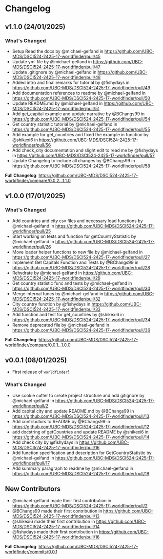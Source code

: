# Changelog

## v1.1.0 (24/01/2025)

### What's Changed
* Setup Read the docs by @michael-gelfand in https://github.com/UBC-MDS/DSCI524-2425-17-worldfinder/pull/45
* Update yml file by @michael-gelfand in https://github.com/UBC-MDS/DSCI524-2425-17-worldfinder/pull/47
* Update .gitignore by @michael-gelfand in https://github.com/UBC-MDS/DSCI524-2425-17-worldfinder/pull/48
* Added intro and final remarks for tutorial by @fishydays in https://github.com/UBC-MDS/DSCI524-2425-17-worldfinder/pull/49
* Add documentation references to readme by @michael-gelfand in https://github.com/UBC-MDS/DSCI524-2425-17-worldfinder/pull/50
* Update README.md by @michael-gelfand in https://github.com/UBC-MDS/DSCI524-2425-17-worldfinder/pull/51
* Add get_capital example and update narrative  by @BChangs99 in https://github.com/UBC-MDS/DSCI524-2425-17-worldfinder/pull/54
* Get country statistic tutorial by @michael-gelfand in https://github.com/UBC-MDS/DSCI524-2425-17-worldfinder/pull/55
* Add example for get_countries and fixed the example in function by @shikexi6 in https://github.com/UBC-MDS/DSCI524-2425-17-worldfinder/pull/56
* Add check_city documentation and slight edit to read me by @fishydays in https://github.com/UBC-MDS/DSCI524-2425-17-worldfinder/pull/57
* Update Changelog to include all changes by @BChangs99 in https://github.com/UBC-MDS/DSCI524-2425-17-worldfinder/pull/58


**Full Changelog**: https://github.com/UBC-MDS/DSCI524-2425-17-worldfinder/compare/0.0.2...1.1.0

## v1.0.0 (17/01/2025)

### What's Changed
* Add countries and city csv files and necessary load functions by @michael-gelfand in https://github.com/UBC-MDS/DSCI524-2425-17-worldfinder/pull/25
* Start working on tests and function for getCountryStatistic by @michael-gelfand in https://github.com/UBC-MDS/DSCI524-2425-17-worldfinder/pull/26
* Move loader helper functions to new file by @michael-gelfand in https://github.com/UBC-MDS/DSCI524-2425-17-worldfinder/pull/27
* Implement Get Capitals Function and Tests by @BChangs99 in https://github.com/UBC-MDS/DSCI524-2425-17-worldfinder/pull/28
* Rehydrate by @michael-gelfand in https://github.com/UBC-MDS/DSCI524-2425-17-worldfinder/pull/29
* Get country statistic func and tests by @michael-gelfand in https://github.com/UBC-MDS/DSCI524-2425-17-worldfinder/pull/30
* Merge internal funcs by @michael-gelfand in https://github.com/UBC-MDS/DSCI524-2425-17-worldfinder/pull/32
* City country function by @fishydays in https://github.com/UBC-MDS/DSCI524-2425-17-worldfinder/pull/33
* Add function and test for get_countries by @shikexi6 in https://github.com/UBC-MDS/DSCI524-2425-17-worldfinder/pull/34
* Remove deprecated file by @michael-gelfand in https://github.com/UBC-MDS/DSCI524-2425-17-worldfinder/pull/36


**Full Changelog**: https://github.com/UBC-MDS/DSCI524-2425-17-worldfinder/compare/0.0.1...1.0.0

## v0.0.1 (08/01/2025)

- First release of `worldfinder`!

### What's Changed
* Use cookie cutter to create project structure and add gitignore by @michael-gelfand in https://github.com/UBC-MDS/DSCI524-2425-17-worldfinder/pull/2
* Add capital city and update README.md by @BChangs99 in https://github.com/UBC-MDS/DSCI524-2425-17-worldfinder/pull/13
* Add contributors to README by @BChangs99 in https://github.com/UBC-MDS/DSCI524-2425-17-worldfinder/pull/12
* add docstring of getCountries and update README by @shikexi6 in https://github.com/UBC-MDS/DSCI524-2425-17-worldfinder/pull/14
* Add check city by @fishydays in https://github.com/UBC-MDS/DSCI524-2425-17-worldfinder/pull/16
* Add function specification and description for GetCountryStatistic by @michael-gelfand in https://github.com/UBC-MDS/DSCI524-2425-17-worldfinder/pull/17
* Add summary paragraph to readme by @michael-gelfand in https://github.com/UBC-MDS/DSCI524-2425-17-worldfinder/pull/18

## New Contributors
* @michael-gelfand made their first contribution in https://github.com/UBC-MDS/DSCI524-2425-17-worldfinder/pull/2
* @BChangs99 made their first contribution in https://github.com/UBC-MDS/DSCI524-2425-17-worldfinder/pull/13
* @shikexi6 made their first contribution in https://github.com/UBC-MDS/DSCI524-2425-17-worldfinder/pull/14
* @fishydays made their first contribution in https://github.com/UBC-MDS/DSCI524-2425-17-worldfinder/pull/16

**Full Changelog**: https://github.com/UBC-MDS/DSCI524-2425-17-worldfinder/commits/0.0.1